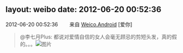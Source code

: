 layout: weibo
date: 2012-06-20 00:52:36
---
2012-06-20 00:52:36  &nbsp;&nbsp;&nbsp;&nbsp;&nbsp;&nbsp; 来自 <a href="http://app.weibo.com/t/feed/l4RWD" rel="nofollow">Weico.Android</a>
[爱你]
>  @李七月Plus: 都说对爱情自信的女人会毫无顾忌的剪短头发，真的假的。。。 ​​​
>  ![图片](https://ww1.sinaimg.cn/large/4a5ddc53jw1du3rclw2s2j.jpg)
